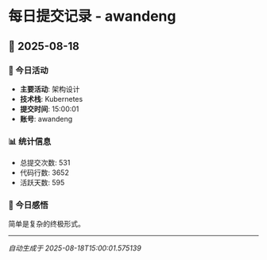 # 每日提交记录 - awandeng

## 📅 2025-08-18

### 🎯 今日活动
- **主要活动**: 架构设计
- **技术栈**: Kubernetes
- **提交时间**: 15:00:01
- **账号**: awandeng

### 📊 统计信息
- 总提交次数: 531
- 代码行数: 3652
- 活跃天数: 595

### 💭 今日感悟
简单是复杂的终极形式。

---
*自动生成于 2025-08-18T15:00:01.575139*
